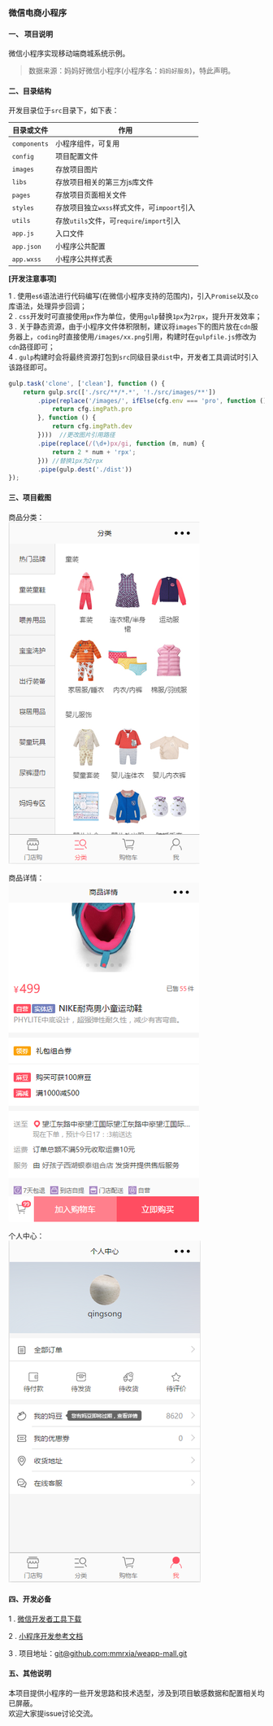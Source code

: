 ### 微信电商小程序

#### 一、 项目说明
微信小程序实现移动端商城系统示例。   

> 数据来源：妈妈好微信小程序(小程序名：`妈妈好服务`)，特此声明。  

#### 二、目录结构

开发目录位于`src`目录下，如下表：

|目录或文件     |作用                                        |
|-----------   |-------------------------------------------|
| `components` | 小程序组件，可复用                          |
| `config`     | 项目配置文件                               |
| `images`     | 存放项目图片                               |
| `libs`       | 存放项目相关的第三方js库文件                 |
| `pages`      | 存放项目页面相关文件                        |
| `styles`     | 存放项目独立`wxss`样式文件，可`impoort`引入  |
| `utils`      | 存放`utils`文件，可`require`/`import`引入   |
| `app.js`     | 入口文件                                   |
| `app.json`   | 小程序公共配置                              |
| `app.wxss`   | 小程序公共样式表                            |
     

**[开发注意事项]**
   
1 . 使用`es6`语法进行代码编写(在微信小程序支持的范围内)，引入`Promise`以及`co`库语法，处理异步回调；   
2 . `css`开发时可直接使用`px`作为单位，使用`gulp`替换`1px`为`2rpx`，提升开发效率；                 
3 . 关于静态资源，由于小程序文件体积限制，建议将`images`下的图片放在`cdn`服务器上，`coding`时直接使用`/images/xx.png`引用，构建时在`gulpfile.js`修改为`cdn`路径即可；     
4 . `gulp`构建时会将最终资源打包到`src`同级目录`dist`中，开发者工具调试时引入该路径即可。 

```js
gulp.task('clone', ['clean'], function () {
    return gulp.src(['./src/**/*.*', '!./src/images/**'])
        .pipe(replace('/images/', ifElse(cfg.env === 'pro', function () {
            return cfg.imgPath.pro
        }, function () {
            return cfg.imgPath.dev
        })))  //更改图片引用路径
        .pipe(replace(/(\d+)px/gi, function (m, num) {
            return 2 * num + 'rpx';
        })) //替换1px为2rpx
        .pipe(gulp.dest('./dist'))
});
```
  
                                               
                                               
#### 三、项目截图
商品分类：   
![](screenshots/goods-category.png)

商品详情：   
![](screenshots/goods-detail.png)

个人中心：   
![](screenshots/user-center.png)


#### 四、开发必备
1 . [微信开发者工具下载](https://mp.weixin.qq.com/debug/wxadoc/dev/devtools/download.html)
   
2 . [小程序开发参考文档](https://mp.weixin.qq.com/debug/wxadoc/dev/framework/MINA.html)

3 . 项目地址：[git@github.com:mmrxia/weapp-mall.git](git@github.com:mmrxia/weapp-mall.git) 
  
 
#### 五、其他说明
本项目提供小程序的一些开发思路和技术选型，涉及到项目敏感数据和配置相关均已屏蔽。   
欢迎大家提issue讨论交流。
